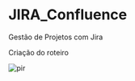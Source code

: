 # JIRA_Confluence
Gestão de Projetos com Jira

Criação do roteiro


![pir](https://user-images.githubusercontent.com/33332202/234416764-0d3ef11c-1a16-4ec6-9100-b92a8f313110.png)

